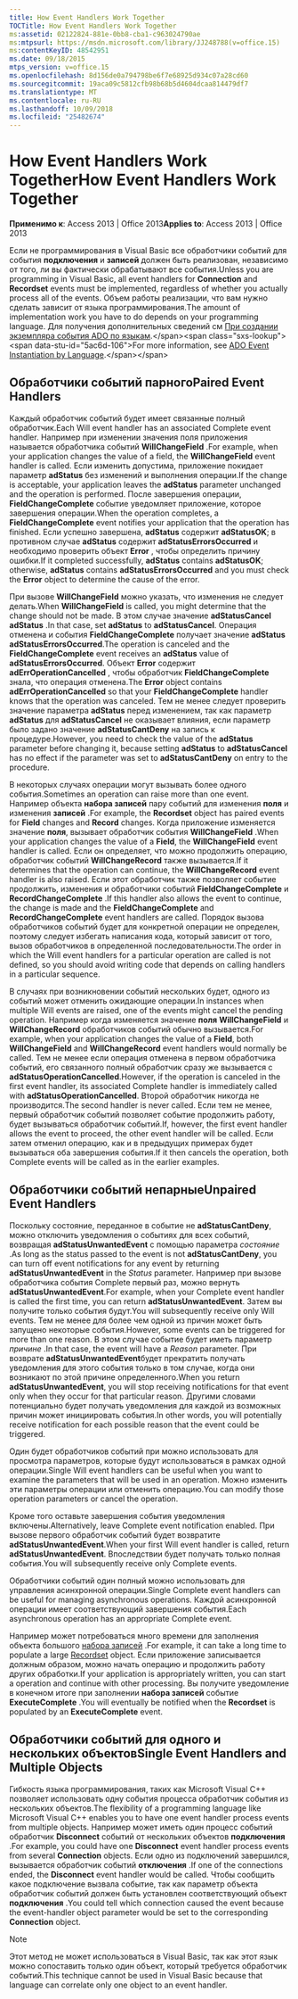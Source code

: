 ```yaml
---
title: How Event Handlers Work Together
TOCTitle: How Event Handlers Work Together
ms:assetid: 02122824-881e-0bb8-cba1-c963024790ae
ms:mtpsurl: https://msdn.microsoft.com/library/JJ248788(v=office.15)
ms:contentKeyID: 48542951
ms.date: 09/18/2015
mtps_version: v=office.15
ms.openlocfilehash: 8d156de0a794798be6f7e68925d934c07a28cd60
ms.sourcegitcommit: 19aca09c5812cfb98b68b5d4604dcaa814479df7
ms.translationtype: MT
ms.contentlocale: ru-RU
ms.lasthandoff: 10/09/2018
ms.locfileid: "25482674"
---
```

# <a name="how-event-handlers-work-together"></a><span data-ttu-id="5ac6d-102">How Event Handlers Work Together</span><span class="sxs-lookup"><span data-stu-id="5ac6d-102">How Event Handlers Work Together</span></span>


<span data-ttu-id="5ac6d-103">**Применимо к**: Access 2013 | Office 2013</span><span class="sxs-lookup"><span data-stu-id="5ac6d-103">**Applies to**: Access 2013 | Office 2013</span></span>



<span data-ttu-id="5ac6d-104">Если не программирования в Visual Basic все обработчики событий для события **подключения** и **записей** должен быть реализован, независимо от того, ли вы фактически обрабатывают все события.</span><span class="sxs-lookup"><span data-stu-id="5ac6d-104">Unless you are programming in Visual Basic, all event handlers for **Connection** and **Recordset** events must be implemented, regardless of whether you actually process all of the events.</span></span> <span data-ttu-id="5ac6d-105">Объем работы реализации, что вам нужно сделать зависит от языка программирования.</span><span class="sxs-lookup"><span data-stu-id="5ac6d-105">The amount of implementation work you have to do depends on your programming language.</span></span> <span data-ttu-id="5ac6d-106">Для получения дополнительных сведений см [При создании экземпляра события ADO по языкам](https://msdn.microsoft.com/library/jj250244\(v=office.15\)).</span><span class="sxs-lookup"><span data-stu-id="5ac6d-106">For more information, see [ADO Event Instantiation by Language](https://msdn.microsoft.com/library/jj250244\(v=office.15\)).</span></span>

## <a name="paired-event-handlers"></a><span data-ttu-id="5ac6d-107">Обработчики событий парного</span><span class="sxs-lookup"><span data-stu-id="5ac6d-107">Paired Event Handlers</span></span>

<span data-ttu-id="5ac6d-108">Каждый обработчик событий будет имеет связанные полный обработчик.</span><span class="sxs-lookup"><span data-stu-id="5ac6d-108">Each Will event handler has an associated Complete event handler.</span></span> <span data-ttu-id="5ac6d-109">Например при изменении значения поля приложения называется обработчика событий **WillChangeField** .</span><span class="sxs-lookup"><span data-stu-id="5ac6d-109">For example, when your application changes the value of a field, the **WillChangeField** event handler is called.</span></span> <span data-ttu-id="5ac6d-110">Если изменить допустима, приложение покидает параметр **adStatus** без изменений и выполнения операции.</span><span class="sxs-lookup"><span data-stu-id="5ac6d-110">If the change is acceptable, your application leaves the **adStatus** parameter unchanged and the operation is performed.</span></span> <span data-ttu-id="5ac6d-111">После завершения операции, **FieldChangeComplete** событие уведомляет приложение, которое завершения операции.</span><span class="sxs-lookup"><span data-stu-id="5ac6d-111">When the operation completes, a **FieldChangeComplete** event notifies your application that the operation has finished.</span></span> <span data-ttu-id="5ac6d-112">Если успешно завершена, **adStatus** содержит **adStatusOK**; в противном случае **adStatus** содержит **adStatusErrorsOccurred** и необходимо проверить объект **Error** , чтобы определить причину ошибки.</span><span class="sxs-lookup"><span data-stu-id="5ac6d-112">If it completed successfully, **adStatus** contains **adStatusOK**; otherwise, **adStatus** contains **adStatusErrorsOccurred** and you must check the **Error** object to determine the cause of the error.</span></span>

<span data-ttu-id="5ac6d-113">При вызове **WillChangeField** можно указать, что изменения не следует делать.</span><span class="sxs-lookup"><span data-stu-id="5ac6d-113">When **WillChangeField** is called, you might determine that the change should not be made.</span></span> <span data-ttu-id="5ac6d-114">В этом случае значение **adStatusCancel** **adStatus** .</span><span class="sxs-lookup"><span data-stu-id="5ac6d-114">In that case, set **adStatus** to **adStatusCancel**.</span></span> <span data-ttu-id="5ac6d-115">Операция отменена и события **FieldChangeComplete** получает значение **adStatus** **adStatusErrorsOccurred**.</span><span class="sxs-lookup"><span data-stu-id="5ac6d-115">The operation is canceled and the **FieldChangeComplete** event receives an **adStatus** value of **adStatusErrorsOccurred**.</span></span> <span data-ttu-id="5ac6d-116">Объект **Error** содержит **adErrOperationCancelled** , чтобы обработчик **FieldChangeComplete** знала, что операция отменена.</span><span class="sxs-lookup"><span data-stu-id="5ac6d-116">The **Error** object contains **adErrOperationCancelled** so that your **FieldChangeComplete** handler knows that the operation was canceled.</span></span> <span data-ttu-id="5ac6d-117">Тем не менее следует проверить значение параметра **adStatus** перед изменением, так как параметр **adStatus** для **adStatusCancel** не оказывает влияния, если параметр было задано значение **adStatusCantDeny** на запись к процедуре.</span><span class="sxs-lookup"><span data-stu-id="5ac6d-117">However, you need to check the value of the **adStatus** parameter before changing it, because setting **adStatus** to **adStatusCancel** has no effect if the parameter was set to **adStatusCantDeny** on entry to the procedure.</span></span>

<span data-ttu-id="5ac6d-118">В некоторых случаях операции могут вызывать более одного события.</span><span class="sxs-lookup"><span data-stu-id="5ac6d-118">Sometimes an operation can raise more than one event.</span></span> <span data-ttu-id="5ac6d-119">Например объекта **набора записей** пару событий для изменения **поля** и изменения **записей** .</span><span class="sxs-lookup"><span data-stu-id="5ac6d-119">For example, the **Recordset** object has paired events for **Field** changes and **Record** changes.</span></span> <span data-ttu-id="5ac6d-120">Когда приложение изменяется значение **поля**, вызывает обработчик события **WillChangeField** .</span><span class="sxs-lookup"><span data-stu-id="5ac6d-120">When your application changes the value of a **Field**, the **WillChangeField** event handler is called.</span></span> <span data-ttu-id="5ac6d-121">Если он определяет, что можно продолжить операцию, обработчик событий **WillChangeRecord** также вызывается.</span><span class="sxs-lookup"><span data-stu-id="5ac6d-121">If it determines that the operation can continue, the **WillChangeRecord** event handler is also raised.</span></span> <span data-ttu-id="5ac6d-122">Если этот обработчик также позволяет событие продолжить, изменения и обработчики событий **FieldChangeComplete** и **RecordChangeComplete** .</span><span class="sxs-lookup"><span data-stu-id="5ac6d-122">If this handler also allows the event to continue, the change is made and the **FieldChangeComplete** and **RecordChangeComplete** event handlers are called.</span></span> <span data-ttu-id="5ac6d-123">Порядок вызова обработчиков событий будет для конкретной операции не определен, поэтому следует избегать написания кода, который зависит от того, вызов обработчиков в определенной последовательности.</span><span class="sxs-lookup"><span data-stu-id="5ac6d-123">The order in which the Will event handlers for a particular operation are called is not defined, so you should avoid writing code that depends on calling handlers in a particular sequence.</span></span>

<span data-ttu-id="5ac6d-124">В случаях при возникновении событий нескольких будет, одного из событий может отменить ожидающие операции.</span><span class="sxs-lookup"><span data-stu-id="5ac6d-124">In instances when multiple Will events are raised, one of the events might cancel the pending operation.</span></span> <span data-ttu-id="5ac6d-125">Например когда изменяется значение **поля** **WillChangeField** и **WillChangeRecord** обработчиков событий обычно вызывается.</span><span class="sxs-lookup"><span data-stu-id="5ac6d-125">For example, when your application changes the value of a **Field**, both **WillChangeField** and **WillChangeRecord** event handlers would normally be called.</span></span> <span data-ttu-id="5ac6d-126">Тем не менее если операция отменена в первом обработчика событий, его связанного полный обработчик сразу же вызывается с **adStatusOperationCancelled**.</span><span class="sxs-lookup"><span data-stu-id="5ac6d-126">However, if the operation is canceled in the first event handler, its associated Complete handler is immediately called with **adStatusOperationCancelled**.</span></span> <span data-ttu-id="5ac6d-127">Второй обработчик никогда не производится.</span><span class="sxs-lookup"><span data-stu-id="5ac6d-127">The second handler is never called.</span></span> <span data-ttu-id="5ac6d-128">Если тем не менее, первый обработчик событий позволяет событие продолжить работу, будет вызываться обработчик событий.</span><span class="sxs-lookup"><span data-stu-id="5ac6d-128">If, however, the first event handler allows the event to proceed, the other event handler will be called.</span></span> <span data-ttu-id="5ac6d-129">Если затем отменил операцию, как и в предыдущих примерах будет вызываться оба завершения события.</span><span class="sxs-lookup"><span data-stu-id="5ac6d-129">If it then cancels the operation, both Complete events will be called as in the earlier examples.</span></span>

## <a name="unpaired-event-handlers"></a><span data-ttu-id="5ac6d-130">Обработчики событий непарные</span><span class="sxs-lookup"><span data-stu-id="5ac6d-130">Unpaired Event Handlers</span></span>

<span data-ttu-id="5ac6d-131">Поскольку состояние, переданное в событие не **adStatusCantDeny**, можно отключить уведомления о событиях для всех событий, возвращая **adStatusUnwantedEvent** с помощью параметра *состояние* .</span><span class="sxs-lookup"><span data-stu-id="5ac6d-131">As long as the status passed to the event is not **adStatusCantDeny**, you can turn off event notifications for any event by returning **adStatusUnwantedEvent** in the *Status* parameter.</span></span> <span data-ttu-id="5ac6d-132">Например при вызове обработчика события Complete первый раз, можно вернуть **adStatusUnwantedEvent**.</span><span class="sxs-lookup"><span data-stu-id="5ac6d-132">For example, when your Complete event handler is called the first time, you can return **adStatusUnwantedEvent**.</span></span> <span data-ttu-id="5ac6d-133">Затем вы получите только события будут.</span><span class="sxs-lookup"><span data-stu-id="5ac6d-133">You will subsequently receive only Will events.</span></span> <span data-ttu-id="5ac6d-134">Тем не менее для более чем одной из причин может быть запущено некоторые события.</span><span class="sxs-lookup"><span data-stu-id="5ac6d-134">However, some events can be triggered for more than one reason.</span></span> <span data-ttu-id="5ac6d-135">В этом случае событие будет иметь параметр *причине* .</span><span class="sxs-lookup"><span data-stu-id="5ac6d-135">In that case, the event will have a *Reason* parameter.</span></span> <span data-ttu-id="5ac6d-136">При возврате **adStatusUnwantedEvent**будет прекратить получать уведомления для этого события только в том случае, когда они возникают по этой причине определенного.</span><span class="sxs-lookup"><span data-stu-id="5ac6d-136">When you return **adStatusUnwantedEvent**, you will stop receiving notifications for that event only when they occur for that particular reason.</span></span> <span data-ttu-id="5ac6d-137">Другими словами потенциально будет получать уведомления для каждой из возможных причин может инициировать события.</span><span class="sxs-lookup"><span data-stu-id="5ac6d-137">In other words, you will potentially receive notification for each possible reason that the event could be triggered.</span></span>

<span data-ttu-id="5ac6d-138">Один будет обработчиков событий при можно использовать для просмотра параметров, которые будут использоваться в рамках одной операции.</span><span class="sxs-lookup"><span data-stu-id="5ac6d-138">Single Will event handlers can be useful when you want to examine the parameters that will be used in an operation.</span></span> <span data-ttu-id="5ac6d-139">Можно изменить эти параметры операции или отменить операцию.</span><span class="sxs-lookup"><span data-stu-id="5ac6d-139">You can modify those operation parameters or cancel the operation.</span></span>

<span data-ttu-id="5ac6d-140">Кроме того оставьте завершения события уведомления включены.</span><span class="sxs-lookup"><span data-stu-id="5ac6d-140">Alternatively, leave Complete event notification enabled.</span></span> <span data-ttu-id="5ac6d-141">При вызове первого обработчик событий будет возвратите **adStatusUnwantedEvent**.</span><span class="sxs-lookup"><span data-stu-id="5ac6d-141">When your first Will event handler is called, return **adStatusUnwantedEvent**.</span></span> <span data-ttu-id="5ac6d-142">Впоследствии будет получать только полная события.</span><span class="sxs-lookup"><span data-stu-id="5ac6d-142">You will subsequently receive only Complete events.</span></span>

<span data-ttu-id="5ac6d-143">Обработчики событий один полный можно использовать для управления асинхронной операции.</span><span class="sxs-lookup"><span data-stu-id="5ac6d-143">Single Complete event handlers can be useful for managing asynchronous operations.</span></span> <span data-ttu-id="5ac6d-144">Каждой асинхронной операции имеет соответствующий завершения события.</span><span class="sxs-lookup"><span data-stu-id="5ac6d-144">Each asynchronous operation has an appropriate Complete event.</span></span>

<span data-ttu-id="5ac6d-145">Например может потребоваться много времени для заполнения объекта большого [набора записей](recordset-object-ado.md) .</span><span class="sxs-lookup"><span data-stu-id="5ac6d-145">For example, it can take a long time to populate a large [Recordset](recordset-object-ado.md) object.</span></span> <span data-ttu-id="5ac6d-146">Если приложение записывается должным образом, можно начать операцию и продолжить работу других обработки.</span><span class="sxs-lookup"><span data-stu-id="5ac6d-146">If your application is appropriately written, you can start a operation and continue with other processing.</span></span> <span data-ttu-id="5ac6d-147">Вы получите уведомление в конечном итоге при заполнении **набора записей** событие **ExecuteComplete** .</span><span class="sxs-lookup"><span data-stu-id="5ac6d-147">You will eventually be notified when the **Recordset** is populated by an **ExecuteComplete** event.</span></span>

## <a name="single-event-handlers-and-multiple-objects"></a><span data-ttu-id="5ac6d-148">Обработчики событий для одного и нескольких объектов</span><span class="sxs-lookup"><span data-stu-id="5ac6d-148">Single Event Handlers and Multiple Objects</span></span>

<span data-ttu-id="5ac6d-149">Гибкость языка программирования, таких как Microsoft Visual C++ позволяет использовать одну события процесса обработчик события из нескольких объектов.</span><span class="sxs-lookup"><span data-stu-id="5ac6d-149">The flexibility of a programming language like Microsoft Visual C++ enables you to have one event handler process events from multiple objects.</span></span> <span data-ttu-id="5ac6d-150">Например может иметь один процесс событий обработчик **Disconnect** событий от нескольких объектов **подключения** .</span><span class="sxs-lookup"><span data-stu-id="5ac6d-150">For example, you could have one **Disconnect** event handler process events from several **Connection** objects.</span></span> <span data-ttu-id="5ac6d-151">Если одно из подключений завершился, вызывается обработчик событий **отключения** .</span><span class="sxs-lookup"><span data-stu-id="5ac6d-151">If one of the connections ended, the **Disconnect** event handler would be called.</span></span> <span data-ttu-id="5ac6d-152">Чтобы сообщить какое подключение вызвала событие, так как параметр объекта обработчик событий должен быть установлен соответствующий объект **подключения** .</span><span class="sxs-lookup"><span data-stu-id="5ac6d-152">You could tell which connection caused the event because the event-handler object parameter would be set to the corresponding **Connection** object.</span></span>


> [!NOTE]
> <P><span data-ttu-id="5ac6d-153">Этот метод не может использоваться в Visual Basic, так как этот язык можно сопоставить только один объект, который требуется обработчик событий.</span><span class="sxs-lookup"><span data-stu-id="5ac6d-153">This technique cannot be used in Visual Basic because that language can correlate only one object to an event handler.</span></span></P>


